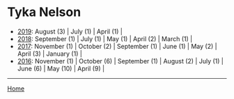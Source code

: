 # Tyka Nelson

  * [2019](./tyka-nelson-2019.md): 
      August (3) | 
      July (1) | 
      April (1) | 
  * [2018](./tyka-nelson-2018.md): 
      September (1) | 
      July (1) | 
      May (1) | 
      April (2) | 
      March (1) | 
  * [2017](./tyka-nelson-2017.md): 
      November (1) | 
      October (2) | 
      September (1) | 
      June (1) | 
      May (2) | 
      April (3) | 
      January (1) | 
  * [2016](./tyka-nelson-2016.md): 
      November (1) | 
      October (6) | 
      September (1) | 
      August (2) | 
      July (1) | 
      June (6) | 
      May (10) | 
      April (9) | 

----

[Home](../)
